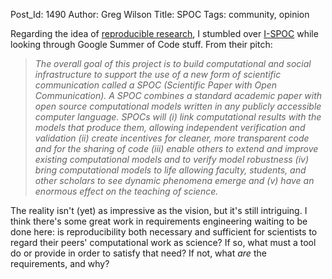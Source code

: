Post_Id: 1490
Author: Greg Wilson
Title: SPOC
Tags: community, opinion

<p>Regarding the idea of <a href="http://pyre.third-bit.com/blog/archives/1444.html">reproducible research</a>, I stumbled over <a href="http://www.cscs.umich.edu/~rlr/SoC/index.php?n=Main.Soc2008">I-SPOC</a> while looking through Google Summer of Code stuff. From their pitch:</p>
<blockquote><p><em>The overall goal of this project is to build computational and social  infrastructure to support the use of a new form of scientific  communication called a SPOC (Scientific Paper with Open Communication). A  SPOC combines a standard academic paper with open source computational  models written in any publicly accessible computer language. SPOCs will  (i) link computational results with the models that produce them, allowing  independent verification and validation (ii) create incentives for  cleaner, more transparent code and for the sharing of code (iii) enable  others to extend and improve existing computational models and to verify  model robustness (iv) bring computational models to life allowing faculty,  students, and other scholars to see dynamic phenomena emerge and (v) have  an enormous effect on the teaching of science.</em></p></blockquote>
<p>The reality isn't (yet) as impressive as the vision, but it's still intriguing.  I think there's some great work in requirements engineering waiting to be done here: is reproducibility both necessary and sufficient for scientists to regard their peers' computational work as science? If so, what must a tool do or provide in order to satisfy that need? If not, what <em>are</em> the requirements, and why?</p>
